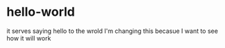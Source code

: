 # hello-world
it serves saying hello to the wrold
I'm changing this becasue I want to see how it will work
